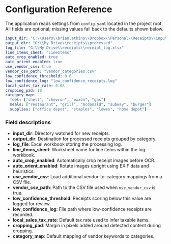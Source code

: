 # Configuration Reference

The application reads settings from `config.yaml` located in the project root. All fields are optional; missing values fall back to the defaults shown below.

```yaml
input_dir: "C:\\Users\\brian.atkins\\Dropbox\\Personal\\Receipts\\input"
output_dir: "G:\\My Drive\\receipts\\processed"
log_file: "G:\\My Drive\\receipts\\receipt_log.xlsx"
line_items_sheet: "LineItems"
auto_crop_enabled: true
auto_orient_enabled: true
use_vendor_csv: true
vendor_csv_path: "vendor_categories.csv"
low_confidence_threshold: 0.6
low_confidence_log: "low_confidence_receipts.log"
local_sales_tax_rate: 0.08
cropping_pad: 10
category_map:
  fuel: ["shell", "chevron", "exxon", "gas"]
  meals: ["restaurant", "grill", "mcdonald", "subway", "burger"]
  supplies: ["office depot", "staples", "lowes", "home depot"]
```

### Field descriptions

- **input_dir**: Directory watched for new receipts.
- **output_dir**: Destination for processed receipts grouped by category.
- **log_file**: Excel workbook storing the processing log.
- **line_items_sheet**: Worksheet name for line items within the log workbook.
- **auto_crop_enabled**: Automatically crop receipt images before OCR.
- **auto_orient_enabled**: Rotate images upright using EXIF data and heuristics.
- **use_vendor_csv**: Load additional vendor-to-category mappings from a CSV file.
- **vendor_csv_path**: Path to the CSV file used when `use_vendor_csv` is true.
- **low_confidence_threshold**: Receipts scoring below this value are logged for review.
- **low_confidence_log**: File path where low-confidence receipts are recorded.
- **local_sales_tax_rate**: Default tax rate used to infer taxable items.
- **cropping_pad**: Margin in pixels added around detected content during cropping.
- **category_map**: Default mapping of vendor keywords to categories.

